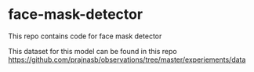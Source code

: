# face-mask-detector

This repo contains code for face mask detector

This dataset for this model can be found in this repo https://github.com/prajnasb/observations/tree/master/experiements/data


